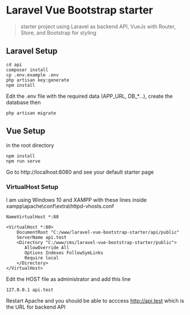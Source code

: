 # Laravel Vue Bootstrap starter
> starter project using Laravel as backend API, VueJs with Router, Store, and Bootstrap for styling

## Laravel Setup
```
cd api
composer install
cp .env.example .env
php artisan key:generate
npm install
```
Edit the .env file with the required data (APP_URL, DB_*...), create the database then
```
php artisan migrate
```
## Vue Setup
in the root directory
```
npm install
npm run serve
```
Go to http://localhost:8080 and see your default starter page

### VirtualHost Setup
I am using Windows 10 and XAMPP with these lines inside xampp\apache\conf\extra\httpd-vhosts.conf
```
NameVirtualHost *:80

<VirtualHost *:80>
    DocumentRoot "C:/www/laravel-vue-bootstrap-starter/api/public"
    ServerName api.test
    <Directory "C:/www/cms/laravel-vue-bootstrap-starter/public">
       AllowOverride All
       Options Indexes FollowSymLinks
       Require local
    </Directory>
</VirtualHost>
```
Edit the HOST file as administrator and add this line
```
127.0.0.1 api.test
```
Restart Apache and you should be able to acccess http://api.test which is the URL for backend API
